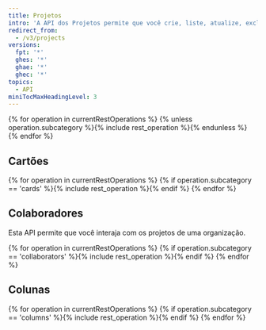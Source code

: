 ```yaml
---
title: Projetos
intro: 'A API dos Projetos permite que você crie, liste, atualize, exclua e personalize projetos em um repositório.'
redirect_from:
  - /v3/projects
versions:
  fpt: '*'
  ghes: '*'
  ghae: '*'
  ghec: '*'
topics:
  - API
miniTocMaxHeadingLevel: 3
---
```


{% for operation in currentRestOperations %}
  {% unless operation.subcategory %}{% include rest_operation %}{% endunless %}
{% endfor %}

## Cartões

{% for operation in currentRestOperations %}
  {% if operation.subcategory == 'cards' %}{% include rest_operation %}{% endif %}
{% endfor %}

## Colaboradores

Esta API permite que você interaja com os projetos de uma organização.

{% for operation in currentRestOperations %}
  {% if operation.subcategory == 'collaborators' %}{% include rest_operation %}{% endif %}
{% endfor %}

## Colunas

{% for operation in currentRestOperations %}
  {% if operation.subcategory == 'columns' %}{% include rest_operation %}{% endif %}
{% endfor %}
